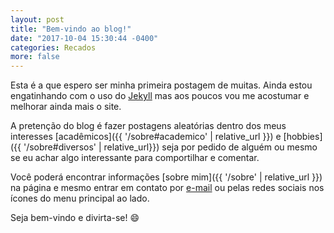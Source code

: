 ```yaml
---
layout: post
title: "Bem-vindo ao blog!"
date: "2017-10-04 15:30:44 -0400"
categories: Recados
more: false
---
```


Esta é a que espero ser minha primeira postagem de muitas. Ainda estou engatinhando com o uso do [Jekyll](http://jekyllrb.com) mas aos poucos vou me acostumar e melhorar ainda mais o site.

A pretenção do blog é fazer postagens aleatórias dentro dos meus interesses [acadêmicos]({{ '/sobre#academico' | relative_url }}) e [hobbies]({{ '/sobre#diversos' | relative_url}}) seja por pedido de alguém ou mesmo se eu achar algo interessante para comportilhar e comentar.

Você poderá encontrar informações [sobre mim]({{ '/sobre' | relative_url }}) na página e mesmo entrar em contato por [e-mail](mailto:natanaelsimoes@gmail.com) ou pelas redes sociais nos ícones do menu principal ao lado.

Seja bem-vindo e divirta-se! 😄
